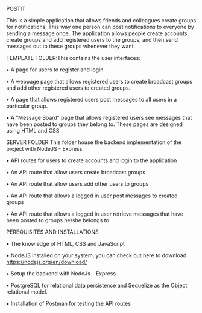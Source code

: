 POSTIT

  This is a simple application that allows friends and colleagues create groups for notifications, This way one person can post notifications to everyone by sending a message once. The application allows people create accounts, create groups and add registered users to the groups, and then send messages out to these groups whenever they want.

TEMPLATE FOLDER:This contains the user interfaces:

  •	A page for users to register and login
  
  •	A webpage page that allows registered users to create broadcast groups and add other registered users to created groups.
  
  •	A page that allows registered users post messages to all users in a particular group.
  
  •	A “Message Board” page that allows registered users see messages that have been posted to groups they belong to.
  These pages are designed using HTML and CSS 

SERVER FOLDER:This folder house the backend implementation of the project with NodeJS - Express

   •	API routes for users to create accounts and login to the application
   
   •	An API route that allow users create broadcast groups
   
   •	An API route that allow users add other users to groups
   
   •	An API route that allows a logged in user post messages to created groups
   
  •	An API route that allows a logged in user retrieve messages that have been posted to groups he/she belongs to


PEREQUISITES AND INSTALLATIONS

  •	The knowledge of HTML, CSS and JavaScript 
  
  •	NodeJS installed on your system, you can check out here to download https://nodejs.org/en/download/
  
  •	Setup the backend with NodeJs – Express
  
   •	PostgreSQL for relational data persistence and Sequelize as the Object relational model.
   
  •	Installation of Postman for testing the API routes


